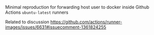 Minimal reproduction for forwarding host user to docker inside Github Actions `ubuntu-latest` runners

Related to discussion https://github.com/actions/runner-images/issues/6631#issuecomment-1361824255
